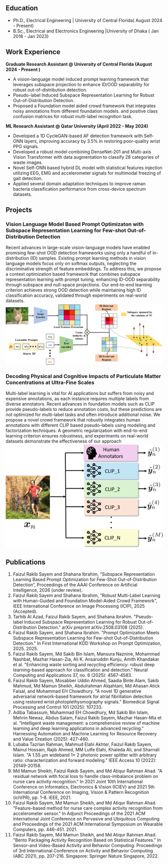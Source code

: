 

## Education
- Ph.D., Electrical Engineering  | University of Central Florida( August 2024 - Present)								       		
- B.Sc., Electrical and Electronics Engineering |University of Dhaka ( Jan 2018 - Jan 2023)

## Work Experience
**Graduate Research Assistant @ University of Central Florida (August 2024 - Present )**
- A vision-language model induced prompt learning framework that leverages subspace projection to enhance ID/OOD separability for robust out-of-distribution detection.
- Pseudo-label Induced Subspace Representation Learning for Robust Out-of-Distribution Detection.
- Proposed a Foundation model aided crowd framework that integrates noisy annotations from different foundation models. and positive class confusion matrices for robust multi-label recognition task.

**ML Research Assistant  @ Qatar University (April 2022 - May 2024)**
- Developed a 1D CycleGAN-based AF detection framework with Self-ONN layers, improving accuracy by 3.5% in restoring poor-quality wrist PPG signals.
- Developed a robust model combining DenseNet-201 and Multi-axis Vision Transformer with data augmentation to classify 28 categories of waste images.
- Novel Self-ONN based hybrid DL model with statistical features injection utilizing EEG, EMG and accelerometer signals for multimodal freezing of gait detection.
- Applied several domain adaptation techniques to improve raman bacteria classification performance from cross-device spectrum datasets.
  
## Projects
### Vision Language Model Based Prompt Optimizaton with Subspace Representation Learning for Few-shot Out-of-Distribution Detection


Recent advances in large-scale vision-language models have enabled promising few-shot OOD detection frameworks using only a handful of in-distribution (ID) samples. Existing prompt learning methods in vision language models focus only on softmax outputs, neglecting the discriminative strength of feature embeddings. To address this, we propose a context optimization based framework that combines subspace representation learning with prompt tuning, enhancing ID-OOD separability through subspace and null-space projections. Our end-to-end learning criterion achieves strong OOD detection while maintaining high ID classification accuracy, validated through experiments on real-world datasets.
![EEG Band Discovery](/assests/subcoop_v2.png)

### Decoding Physical and Cognitive Impacts of Particulate Matter Concentrations at Ultra-Fine Scales

Multi-label learning is vital for AI applications but suffers from noisy and expensive annotations, as each instance requires multiple labels from diverse annotators. Recent advances in foundation models such as CLIP provide pseudo-labels to reduce annotation costs, but these predictions are not optimized for multi-label tasks and often introduce additional noise. We propose a novel crowd framework that robustly integrates human annotations with different CLIP based pseudo-labels using modeling and factorization techniques. A geometric regularization with end-to-end learning criterion ensures robustness, and experiments on real-world datasets demonstrate the effectiveness of our approach
![Bike Study](/assests/new3.png)


## Publications
1. Faizul Rakib Sayem and Shahana Ibrahim, ”Subspace Representation Learning Based Prompt Optimization for Few-Shot Out-of-Distribution Detection”, Proceedings of the AAAI Conference on Artificial Intelligence, 2026 (under review).
2. Faizul Rakib Sayem and Shahana Ibrahim, ”Robust Multi-Label Learning with Human-Guided and Foundation Model-Aided Crowd Framework”, IEEE International Conference on Image Processing (ICIP), 2025 (Accepted).
3. Tarhib Al Azad, Faizul Rakib Sayem, and Shahana Ibrahim. "Pseudo-label Induced Subspace Representation Learning for Robust Out-of-Distribution Detection." arXiv preprint arXiv:2508.03108 (2025).
4. Faizul Rakib Sayem, and Shahana Ibrahim. "Prompt Optimization Meets Subspace Representation Learning for Few-shot Out-of-Distribution Detection." In First International KDD Workshop on Prompt Optimization, 2025. 2025.
5. Faizul Rakib Sayem, Md Sakib Bin Islam, Mansura Naznine, Mohammad Nashbat, Mazhar Hasan-Zia, Ali K. Ansaruddin Kunju, Amith Khandakar et al. "Enhancing waste sorting and recycling efficiency: robust deep learning-based approach for classification and detection." Neural Computing and Applications 37, no. 6 (2025): 4567-4583.
6. Faizul Rakib Sayem, Mosabber Uddin Ahmed, Saadia Binte Alam, Sakib Mahmud, Md Mamun Sheikh, Abdulrahman Alqahtani, Md Ahasan Atick Faisal, and Muhammad EH Chowdhury. "A novel 1D generative adversarial network-based framework for atrial fibrillation detection using restored wrist photoplethysmography signals." Biomedical Signal Processing and Control 101 (2025): 107233.
7. Adiba Tabassum, Muhammad EH Chowdhury, Md Sakib Bin Islam, Mehrin Newaz, Abdus Salam, Faizul Rakib Sayem, Mazhar Hasan-Mia et al. "Intelligent waste management: a comprehensive review of machine learning and deep learning applications in advanced recycling." Harnessing Automation and Machine Learning for Resource Recovery and Value Creation (2025): 427-460.
8. Lubaba Tazrian Rahman, Mahmud Elahi Akhter, Faizul Rakib Sayem, Mainul Hossain, Rajib Ahmed, MM Lutfe Elahi, Khaleda Ali, and Sharnali Islam. "A 1.55 μm wideband 1× 2 photonic power splitter with arbitrary ratio: characterization and forward modeling." IEEE Access 10 (2022): 20149-20158.
9.  Md Mamun Sheikh, Faizul Rakib Sayem, and Md Atiqur Rahman Ahad. "A residual network with focal loss to handle class-imbalance problem on nurse care activity recognition." In 2021 Joint 10th International Conference on Informatics, Electronics & Vision (ICIEV) and 2021 5th International Conference on Imaging, Vision & Pattern Recognition (icIVPR), pp. 1-8. IEEE, 2021.
10.  Faizul Rakib Sayem, Md Mamun Sheikh, and Md Atiqur Rahman Ahad. "Feature-based method for nurse care complex activity recognition from accelerometer sensor." In Adjunct Proceedings of the 2021 ACM International Joint Conference on Pervasive and Ubiquitous Computing and Proceedings of the 2021 ACM International Symposium on Wearable Computers, pp. 446-451. 2021.
11.  Faizul Rakib Sayem, Md Mamun Sheikh, and Md Atiqur Rahman Ahad. "Bento Packaging Activity Recognition Based on Statistical Features." In Sensor-and Video-Based Activity and Behavior Computing: Proceedings of 3rd International Conference on Activity and Behavior Computing (ABC 2021), pp. 207-216. Singapore: Springer Nature Singapore, 2022.
